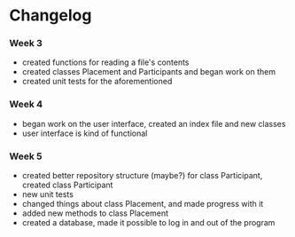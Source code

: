 # Changelog

### Week 3
- created functions for reading a file's contents
- created classes Placement and Participants and began work on them
- created unit tests for the aforementioned

### Week 4
- began work on the user interface, created an index file and new classes
- user interface is kind of functional

### Week 5
- created better repository structure (maybe?) for class Participant, created class Participant
- new unit tests
- changed things about class Placement, and made progress with it
- added new methods to class Placement
- created a database, made it possible to log in and out of the program
